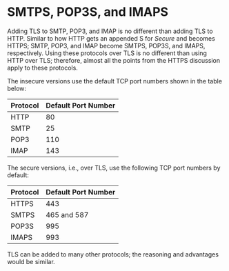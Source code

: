 # SMTPS, POP3S, and IMAPS

Adding TLS to <span style="color: inherit;">SMTP</span>, POP3, and <span style="color: inherit;">IMAP</span> is no different than adding TLS to <span style="color: inherit;">HTTP</span>. Similar to how <span style="color: inherit;">HTTP</span> gets an appended S for *Secure* and becomes HTTPS; <span style="color: inherit;">SMTP</span>, POP3, and <span style="color: inherit;">IMAP</span> become SMTPS, POP3S, and IMAPS, respectively. Using these protocols over TLS is no different than using <span style="color: inherit;">HTTP</span> over TLS; therefore, almost all the points from the HTTPS discussion apply to these protocols.

The insecure versions use the default <span style="color: inherit;">TCP</span> port numbers shown in the table below:

| Protocol | Default Port Number |
| --- | --- |
| <span style="color: inherit;">HTTP</span> | 80  |
| <span style="color: inherit;">SMTP</span> | 25  |
| <span style="color: inherit;">POP3</span> | 110 |
| <span style="color: inherit;">IMAP</span> | 143 |

The secure versions, i.e., over TLS, use the following <span style="color: inherit;">TCP</span> port numbers by default:

| Protocol | Default Port Number |
| --- | --- |
| HTTPS | 443 |
| SMTPS | 465 and 587 |
| POP3S | 995 |
| IMAPS | 993 |

TLS can be added to many other protocols; the reasoning and advantages would be similar.